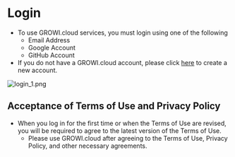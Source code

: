 # Login

- To use GROWI.cloud services, you must login using one of the following
  - Email Address
  - Google Account
  - GitHub Account
- If you do not have a GROWI.cloud account, please click [here](https://growi.cloud/signup?contractType=CORPORATION) to create a new account.

![login_1.png](/assets/images/en/login_1.png)

## Acceptance of Terms of Use and Privacy Policy

- When you log in for the first time or when the Terms of Use are revised, you will be required to agree to the latest version of the Terms of Use.
  - Please use GROWI.cloud after agreeing to the Terms of Use, Privacy Policy, and other necessary agreements.
